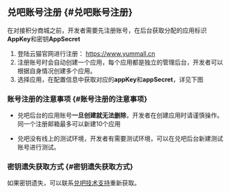 ## 兑吧账号注册 {#兑吧账号注册}

在对接积分商城之前，开发者需要先注册账号，在后台获取分配的应用标识**AppKey**和密钥**AppSecret**

1. 登陆云猫官网进行注册：
   [https://](http://hd.dlp.duiba.com.cn/)www.yummall.cn
2. 注册账号时会自动创建一个应用，每个应用都是独立的管理后台，开发者可以根据自身情况创建多个应用。
3. 选择应用，在配置信息中获取对应的**appKey**和**appSecret**，详见下图

### 账号注册的注意事项 {#账号注册的注意事项}

* 兑吧后台的应用账号**一旦创建就无法删除**，开发者在创建应用时请谨慎操作。同一个注册邮箱最多可以新建10个应用

* 兑吧没有线上的测试环境，开发者有需要测试环境，可以在兑吧后台新建测试账号进行测试。

### 密钥遗失获取方式 {#密钥遗失获取方式}

如果密钥遗失，可以联系[兑吧技术支持](http://docs.duiba.com.cn/tech_doc_book/)重新获取。

